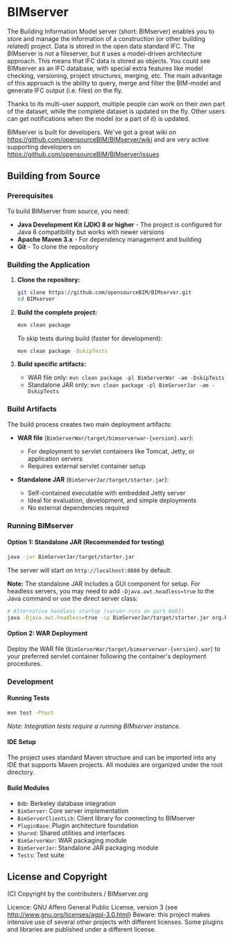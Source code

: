 BIMserver
=========

The Building Information Model server (short: BIMserver) enables you to store and manage the information of a construction (or other building related) project. Data is stored in the open data standard IFC. The BIMserver is not a fileserver, but it uses a model-driven architecture approach. This means that IFC data is stored as objects. You could see BIMserver as an IFC database, with special extra features like model checking, versioning, project structures, merging, etc. The main advantage of this approach is the ability to query, merge and filter the BIM-model and generate IFC output (i.e. files) on the fly.

Thanks to its multi-user support, multiple people can work on their own part of the dataset, while the complete dataset is updated on the fly. Other users can get notifications when the model (or a part of it) is updated. 

BIMserver is built for developers. We've got a great wiki on https://github.com/opensourceBIM/BIMserver/wiki and are very active supporting developers on https://github.com/opensourceBIM/BIMserver/issues 

## Building from Source

### Prerequisites

To build BIMserver from source, you need:

- **Java Development Kit (JDK) 8 or higher** - The project is configured for Java 8 compatibility but works with newer versions
- **Apache Maven 3.x** - For dependency management and building
- **Git** - To clone the repository

### Building the Application

1. **Clone the repository:**
   ```bash
   git clone https://github.com/opensourceBIM/BIMserver.git
   cd BIMserver
   ```

2. **Build the complete project:**
   ```bash
   mvn clean package
   ```

   To skip tests during build (faster for development):
   ```bash
   mvn clean package -DskipTests
   ```

3. **Build specific artifacts:**
   - WAR file only: `mvn clean package -pl BimServerWar -am -DskipTests`
   - Standalone JAR only: `mvn clean package -pl BimServerJar -am -DskipTests`

### Build Artifacts

The build process creates two main deployment artifacts:

- **WAR file** (`BimServerWar/target/bimserverwar-{version}.war`): 
  - For deployment to servlet containers like Tomcat, Jetty, or application servers
  - Requires external servlet container setup

- **Standalone JAR** (`BimServerJar/target/starter.jar`):
  - Self-contained executable with embedded Jetty server
  - Ideal for evaluation, development, and simple deployments
  - No external dependencies required

### Running BIMserver

#### Option 1: Standalone JAR (Recommended for testing)
```bash
java -jar BimServerJar/target/starter.jar
```

The server will start on `http://localhost:8080` by default.

**Note:** The standalone JAR includes a GUI component for setup. For headless servers, you may need to add `-Djava.awt.headless=true` to the Java command or use the direct server class:

```bash
# Alternative headless startup (server runs on port 8082)
java -Djava.awt.headless=true -cp BimServerJar/target/starter.jar org.bimserver.JarBimServer
```

#### Option 2: WAR Deployment
Deploy the WAR file (`BimServerWar/target/bimserverwar-{version}.war`) to your preferred servlet container following the container's deployment procedures.

### Development

#### Running Tests
```bash
mvn test -Ptest
```
*Note: Integration tests require a running BIMserver instance.*

#### IDE Setup
The project uses standard Maven structure and can be imported into any IDE that supports Maven projects. All modules are organized under the root directory.

#### Build Modules
- `Bdb`: Berkeley database integration
- `BimServer`: Core server implementation
- `BimServerClientLib`: Client library for connecting to BIMserver
- `PluginBase`: Plugin architecture foundation
- `Shared`: Shared utilities and interfaces
- `BimServerWar`: WAR packaging module
- `BimServerJar`: Standalone JAR packaging module
- `Tests`: Test suite

## License and Copyright

(C) Copyright by the contributers / BIMserver.org

Licence: GNU Affero General Public License, version 3 (see http://www.gnu.org/licenses/agpl-3.0.html)
Beware: this project makes intensive use of several other projects with different licenses. Some plugins and libraries are published under a different license.
